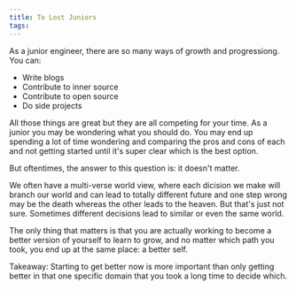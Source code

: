 ```yaml
---
title: To Lost Juniors
tags:
---
```


As a junior engineer, there are so many ways of growth and progressiong.
You can:
- Write blogs
- Contribute to inner source
- Contribute to open source
- Do side projects

All those things are great but they are all competing for your time. As a junior you may be wondering what you should do. You may end up spending a lot of time wondering and comparing the pros and cons of each and not getting started until it's super clear which is the best option.

But oftentimes, the answer to this question is: it doesn't matter.

We often have a multi-verse world view, where each dicision we make will branch our world and can lead to totally different future and one step wrong may be the death whereas the other leads to the heaven. But that's just not sure. Sometimes different decisions lead to similar or even the same world.

The only thing that matters is that you are actually working to become a better version of yourself to learn to grow, and no matter which path you took, you end up at the same place: a better self.

Takeaway: Starting to get better now is more important than only getting better in that one specific domain that you took a long time to decide which.